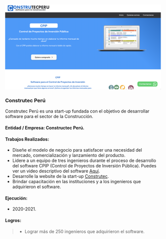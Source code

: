 ![Construtec](/images/works/work1_construtec_opt.png)

### Construtec Perú

Construtec Perú es una start-up fundada con el objetivo de desarrollar software para el sector de la Construcción. 

#### Entidad / Empresa: Constructec Perú.

#### Trabajos Realizados:
  -  Diseñe el modelo de negocio para satisfacer una necesidad del mercado, comercialización y lanzamiento del producto.
  -  Lidere a un equipo de tres ingenieros durante el proceso de desarrollo del software CPIP (Control de Proyectos de Inversión Pública). Puedes ver un video descriptivo del software <a href="https://www.youtube.com/watch?v=OvZoTdejOWk" target="_blank"> Aquí</a>.
  -  Desarrolle la website de la start-up <a href="https://construtecperu.com/" target="_blank"> Construtec</a>.
  -  Brindar capacitación en las instituciones y a los ingenieros que adquirieron el software.

#### Ejecución:
-  2020-2021.

#### Logros:

> -  Lograr más de 250 ingenieros que adquirieron el software.

